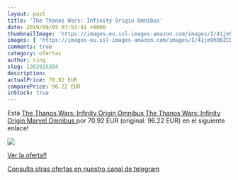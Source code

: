 ```yaml
---
layout: post
title: 'The Thanos Wars: Infinity Origin Omnibus'
date: 2019/09/05 07:53:41 +0000
thumbnailImage: 'https://images-eu.ssl-images-amazon.com/images/I/41jm9h06ZCL._SL200_.jpg'
images: [ 'https://images-eu.ssl-images-amazon.com/images/I/41jm9h06ZCL._SL200_.jpg' ]
comments: true
category: ofertas
author: ring
slug: 1302915304
description:
actualPrice: 70.92 EUR
comparePrice: 96.22 EUR
inStock: true
---
```


Está [The Thanos Wars: Infinity Origin Omnibus  The Thanos Wars: Infinity Origin Marvel Omnibus ](https://www.amazon.com/dp/1302915304/?tag=redken08-20) por 70.92 EUR (original: 96.22 EUR) en el siguiente enlace!

[![](https://images-eu.ssl-images-amazon.com/images/I/41jm9h06ZCL._SL200_.jpg)](https://www.amazon.com/dp/1302915304/?tag=redken08-20)

[Ver la oferta!!](https://www.amazon.com/dp/1302915304/?tag=redken08-20)

[Consulta otras ofertas en nuestro canal de telegram](https://t.me/s/ofertas25)
